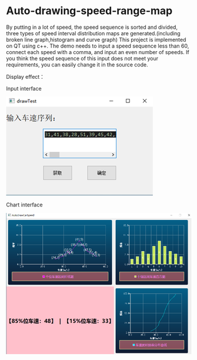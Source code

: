 # Auto-drawing-speed-range-map
By putting in a lot of speed, the speed sequence is sorted and divided, three types of speed interval distribution maps are generated.(including broken line graph,histogram and curve graph)
This project is implemented on QT using c++.
The demo needs to input a speed sequence less than 60, connect each speed with a comma, and input an even number of speeds. If you think the speed sequence of this input does not meet your requirements, you can easily change it in the source code.

Display effect：

Input interface

![image](https://github.com/AllwenWeill/IMG/blob/main/%E6%88%AA%E5%9B%BE9.png)

Chart interface

![image](https://github.com/AllwenWeill/IMG/blob/main/%E6%88%AA%E5%9B%BE10.png)
